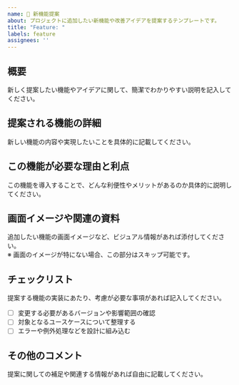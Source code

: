 ```yaml
---
name: 🚀 新機能提案
about: プロジェクトに追加したい新機能や改善アイデアを提案するテンプレートです。
title: "Feature: "
labels: feature
assignees: ''
---
```


<!------（必須）------>
## 概要

新しく提案したい機能やアイデアに関して、簡潔でわかりやすい説明を記入してください。

<!------（推奨）------>
## 提案される機能の詳細

新しい機能の内容や実現したいことを具体的に記載してください。

## この機能が必要な理由と利点

この機能を導入することで、どんな利便性やメリットがあるのか具体的に説明してください。

## 画面イメージや関連の資料

追加したい機能の画面イメージなど、ビジュアル情報があれば添付してください。  
※ 画面のイメージが特にない場合、この部分はスキップ可能です。

<!------（任意）------>
## チェックリスト

提案する機能の実装にあたり、考慮が必要な事項があれば記入してください。

- [ ] 変更する必要があるバージョンや影響範囲の確認
- [ ] 対象となるユースケースについて整理する
- [ ] エラーや例外処理などを設計に組み込む

## その他のコメント

提案に関しての補足や関連する情報があれば自由に記載してください。
